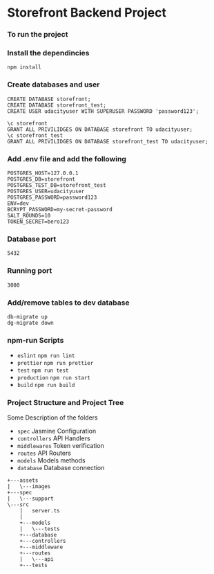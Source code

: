 # Storefront Backend Project
### To run the project

### Install the dependincies
```
npm install
```

### Create databases and user
```
CREATE DATABASE storefront;
CREATE DATABASE storefront_test;
CREATE USER udacityuser WITH SUPERUSER PASSWORD 'password123';

\c storefront
GRANT ALL PRIVILIDGES ON DATABASE storefront TO udacityuser;
\c storefront_test
GRANT ALL PRIVILIDGES ON DATABASE storefront_test TO udacityuser;
```

### Add .env file and add the following
```
POSTGRES_HOST=127.0.0.1
POSTGRES_DB=storefront
POSTGRES_TEST_DB=storefront_test
POSTGRES_USER=udacityuser
POSTGRES_PASSWORD=password123
ENV=dev
BCRYPT_PASSWORD=my-secret-password
SALT_ROUNDS=10
TOKEN_SECRET=bero123
```
### Database port
```
5432
```

### Running port
```
3000
```

### Add/remove tables to dev database
```
db-migrate up
dg-migrate down
```

### npm-run Scripts

- `eslint` `npm run lint`
- `prettier` `npm run prettier`
- `test` `npm run test`
- `production` `npm run start`
- `build` `npm run build`

### Project Structure and Project Tree

Some Description of the folders
- `spec` Jasmine Configuration
- `controllers` API Handlers
- `middlewares` Token verification
- `routes` API Routers
- `models` Models methods
- `database` Database connection

```
+---assets
|   \---images
+---spec
|   \---support    
\---src
    |   server.ts
    |
    +---models
    |   \---tests   
    +---database
    +---controllers    
    +---middleware
    +---routes
    |   \---api        
    +---tests                
  ```
  
